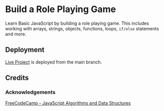 # Build a Role Playing Game
Learn Basic JavaScript by building a role playing game.  This includes working with arrays, strings, objects, functions, loops, `if/else` statements and more.

## Deployment

[Live Project](https://derektypist.github.io/build-a-role-playing-game) is deployed from the main branch.

## Credits

### Acknowledgements

[FreeCodeCamp - JavaScript Algorithms and Data Structures](https://www.freecodecamp.org/learn/javascript-algorithms-and-data-structures-v8/)
